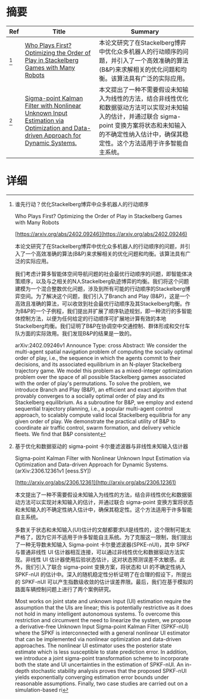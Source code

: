 # 摘要

| Ref | Title | Summary |
| --- | --- | --- |
| [^1] | [Who Plays First? Optimizing the Order of Play in Stackelberg Games with Many Robots](https://arxiv.org/abs/2402.09246) | 本论文研究了在Stackelberg博弈中优化众多机器人的行动顺序的问题，并引入了一个高效准确的算法(B&P)来求解相关的优化问题和均衡。该算法具有广泛的实际应用。 |
| [^2] | [Sigma-point Kalman Filter with Nonlinear Unknown Input Estimation via Optimization and Data-driven Approach for Dynamic Systems.](http://arxiv.org/abs/2306.12361) | 本文提出了一种不需要假设未知输入为线性的方法，结合非线性优化和数据驱动方法可以实现对未知输入的估计，并通过联合 sigma-point 变换方案将状态和未知输入的不确定性纳入估计中，确保其稳定性。这个方法适用于许多智能自主系统。 |

# 详细

[^1]: 谁先行动？优化Stackelberg博弈中众多机器人的行动顺序

    Who Plays First? Optimizing the Order of Play in Stackelberg Games with Many Robots

    [https://arxiv.org/abs/2402.09246](https://arxiv.org/abs/2402.09246)

    本论文研究了在Stackelberg博弈中优化众多机器人的行动顺序的问题，并引入了一个高效准确的算法(B&P)来求解相关的优化问题和均衡。该算法具有广泛的实际应用。

    

    我们考虑计算多智能体空间导航问题的社会最优行动顺序的问题，即智能体决策顺序，以及与之相关的N人Stackelberg轨迹博弈的均衡。我们将这个问题建模为一个混合整数优化问题，涉及到所有可能的行动顺序的Stackelberg博弈空间。为了解决这个问题，我们引入了Branch and Play (B&P)，这是一个高效且准确的算法，可以收敛到社会最优行动顺序及其Stackelberg均衡。作为B&P的一个子例程，我们提出并扩展了顺序轨迹规划，即一种流行的多智能体控制方法，以便为任何给定的行动顺序可扩展地计算有效的本地Stackelberg均衡。我们证明了B&P在协调空中交通控制、群体形成和交付车队方面的实际效用。我们发现B&P的结果是一致的。

    arXiv:2402.09246v1 Announce Type: cross Abstract: We consider the multi-agent spatial navigation problem of computing the socially optimal order of play, i.e., the sequence in which the agents commit to their decisions, and its associated equilibrium in an N-player Stackelberg trajectory game. We model this problem as a mixed-integer optimization problem over the space of all possible Stackelberg games associated with the order of play's permutations. To solve the problem, we introduce Branch and Play (B&P), an efficient and exact algorithm that provably converges to a socially optimal order of play and its Stackelberg equilibrium. As a subroutine for B&P, we employ and extend sequential trajectory planning, i.e., a popular multi-agent control approach, to scalably compute valid local Stackelberg equilibria for any given order of play. We demonstrate the practical utility of B&P to coordinate air traffic control, swarm formation, and delivery vehicle fleets. We find that B&P consistent
    
[^2]: 基于优化和数据驱动的 sigma-point 卡尔曼滤波器与非线性未知输入估计器

    Sigma-point Kalman Filter with Nonlinear Unknown Input Estimation via Optimization and Data-driven Approach for Dynamic Systems. (arXiv:2306.12361v1 [eess.SY])

    [http://arxiv.org/abs/2306.12361](http://arxiv.org/abs/2306.12361)

    本文提出了一种不需要假设未知输入为线性的方法，结合非线性优化和数据驱动方法可以实现对未知输入的估计，并通过联合 sigma-point 变换方案将状态和未知输入的不确定性纳入估计中，确保其稳定性。这个方法适用于许多智能自主系统。

    

    多数关于状态和未知输入(UI)估计的文献都要求UI是线性的，这个限制可能太严格了，因为它并不适用于许多智能自主系统。为了克服这一限制，我们提出了一种无导数未知输入 Sigma-point 卡尔曼滤波器(SPKE-nUI)，其中 SPKF 与普通非线性 UI 估计器相互连接，可以通过非线性优化和数据驱动方法实现。非线性 UI 估计器使用后验状态估计，这对状态预测误差不太敏感。此外，我们引入了联合 sigma-point 变换方案，将状态和 UI 的不确定性纳入 SPKF-nUI 的估计中。深入的随机稳定性分析证明了在合理的假设下，所提出的 SPKF-nUI 可以产生指数级收敛的估计误差界限。最后，我们在基于模拟的路面车辆控制问题上进行了两个案例研究。

    Most works on joint state and unknown input (UI) estimation require the assumption that the UIs are linear; this is potentially restrictive as it does not hold in many intelligent autonomous systems. To overcome this restriction and circumvent the need to linearize the system, we propose a derivative-free Unknown Input Sigma-point Kalman Filter (SPKF-nUI) where the SPKF is interconnected with a general nonlinear UI estimator that can be implemented via nonlinear optimization and data-driven approaches. The nonlinear UI estimator uses the posterior state estimate which is less susceptible to state prediction error. In addition, we introduce a joint sigma-point transformation scheme to incorporate both the state and UI uncertainties in the estimation of SPKF-nUI. An in-depth stochastic stability analysis proves that the proposed SPKF-nUI yields exponentially converging estimation error bounds under reasonable assumptions. Finally, two case studies are carried out on a simulation-based ri
    

